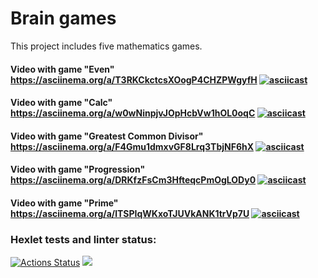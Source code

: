 # Brain games
This project includes five mathematics games.


#### Video with game "Even" https://asciinema.org/a/T3RKCkctcsXOogP4CHZPWgyfH [![asciicast](https://asciinema.org/a/T3RKCkctcsXOogP4CHZPWgyfH.svg)](https://asciinema.org/a/T3RKCkctcsXOogP4CHZPWgyfH)
#### Video with game "Calc" https://asciinema.org/a/w0wNinpjvJOpHcbVw1hOL0oqC [![asciicast](https://asciinema.org/a/w0wNinpjvJOpHcbVw1hOL0oqC.svg)](https://asciinema.org/a/w0wNinpjvJOpHcbVw1hOL0oqC)
#### Video with game "Greatest Common Divisor" https://asciinema.org/a/F4Gmu1dmxvGF8Lrq3TbjNF6hX [![asciicast](https://asciinema.org/a/F4Gmu1dmxvGF8Lrq3TbjNF6hX.svg)](https://asciinema.org/a/F4Gmu1dmxvGF8Lrq3TbjNF6hX)
#### Video with game "Progression" https://asciinema.org/a/DRKfzFsCm3HfteqcPmOgLODy0 [![asciicast](https://asciinema.org/a/DRKfzFsCm3HfteqcPmOgLODy0.svg)](https://asciinema.org/a/DRKfzFsCm3HfteqcPmOgLODy0)
#### Video with game "Prime" https://asciinema.org/a/lTSPIqWKxoTJUVkANK1trVp7U [![asciicast](https://asciinema.org/a/lTSPIqWKxoTJUVkANK1trVp7U.svg)](https://asciinema.org/a/lTSPIqWKxoTJUVkANK1trVp7U)

### Hexlet tests and linter status:
[![Actions Status](https://github.com/DanilCrazy99/fullstack-javascript-project-44/workflows/hexlet-check/badge.svg)](https://github.com/DanilCrazy99/fullstack-javascript-project-44/actions)
<a href="https://codeclimate.com/github/DanilCrazy99/fullstack-javascript-project-44/maintainability"><img src="https://api.codeclimate.com/v1/badges/909958f084b2dd127674/maintainability" /></a>
